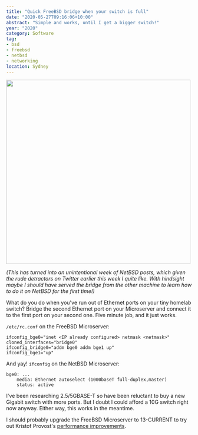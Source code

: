 ```yaml
---
title: "Quick FreeBSD bridge when your switch is full"
date: "2020-05-27T09:16:06+10:00"
abstract: "Simple and works, until I get a bigger switch!"
year: "2020"
category: Software
tag:
- bsd
- freebsd
- netbsd
- networking
location: Sydney
---
```

<p><img src="https://rubenerd.com/files/2020/homelab@1x.jpg" srcset="https://rubenerd.com/files/2020/homelab@1x.jpg 1x, https://rubenerd.com/files/2020/homelab@2x.jpg 2x" alt="" style="width:500px" /></p>

*(This has turned into an unintentional week of NetBSD posts, which given the rude detractors on Twitter earlier this week I quite like. With hindsight maybe I should have served the bridge from the other machine to learn how to do it on NetBSD for the first time!)*

What do you do when you've run out of Ethernet ports on your tiny homelab switch? Bridge the second Ethernet port on your Microserver and connect it to the first port on your second one. Five minute job, and it just works.

`/etc/rc.conf` on the FreeBSD Microserver:

    ifconfig_bge0="inet <IP already configured> netmask <netmask>"
    cloned_interfaces="bridge0"
    ifconfig_bridge0="addm bge0 addm bge1 up"
    ifconfig_bge1="up"

And yay! `ifconfig` on the NetBSD Microserver:

    bge0: ...
        media: Ethernet autoselect (1000baseT full-duplex,master)
        status: active

I've been researching 2.5/5GBASE-T so have been reluctant to buy a new Gigabit switch with more ports. But I doubt I could afford a 10G switch right now anyway. Either way, this works in the meantime.

I should probably upgrade the FreeBSD Microserver to 13-CURRENT to try out Kristof Provost's [performance improvements](https://www.freebsdfoundation.org/blog/500-if_bridge-performance-improvement/).


